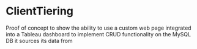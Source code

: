 # ClientTiering

Proof of concept to show the ability to use a custom web page integrated into a Tableau dashboard to implement CRUD functionality on the MySQL DB it sources its data from
